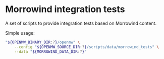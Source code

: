 # Morrowind integration tests

A set of scripts to provide integration tests based on Morrowind content.

Simple usage:
```bash
"${OPENMW_BINARY_DIR:?}/openmw" \
    --config "${OPENMW_SOURCE_DIR:?}/scripts/data/morrowind_tests" \
    --data "${MORROWIND_DATA_DIR:?}"
```
